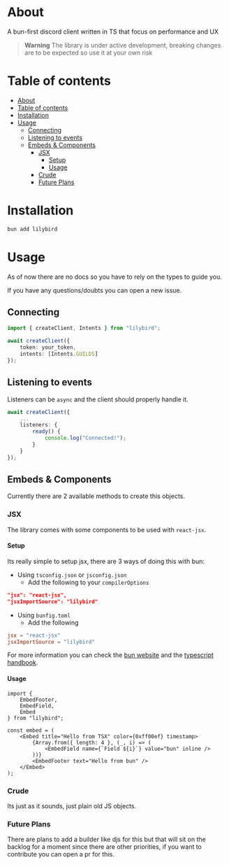 # About

A bun-first discord client written in TS that focus on performance and UX

> **Warning**
> The library is under active  development, breaking changes are to be expected so use it at your own risk

# Table of contents

- [About](#about)
- [Table of contents](#table-of-contents)
- [Installation](#installation)
- [Usage](#usage)
  - [Connecting](#connecting)
  - [Listening to events](#listening-to-events)
  - [Embeds \& Components](#embeds--components)
    - [JSX](#jsx)
      - [Setup](#setup)
      - [Usage](#usage-1)
    - [Crude](#crude)
    - [Future Plans](#future-plans)

# Installation

```sh
bun add lilybird
```

# Usage

As of now there are no docs so you have to rely on the types to guide you.

If you have any questions/doubts you can open a new issue.

## Connecting

```ts
import { createClient, Intents } from "lilybird";

await createClient({
    token: your_token,
    intents: [Intents.GUILDS]
});
```

## Listening to events

Listeners can be `async` and the client should properly handle it.

```ts
await createClient({
    ...
    listeners: {
        ready() {
            console.log("Connected!");
        }
    }
});
```

## Embeds & Components

Currently there are 2 available methods to create this objects.

### JSX

The library comes with some components to be used with `react-jsx`.

#### Setup

Its really simple to setup jsx, there are 3 ways of doing this with bun:

- Using `tsconfig.json` or `jsconfig.json`
  - Add the following to your `compilerOptions`
  
```json
"jsx": "react-jsx",
"jsxImportSource": "lilybird"
```

- Using `bunfig.toml`
  - Add the following

```toml
jsx = "react-jsx"
jsxImportSource = "lilybird"
```

For more information you can check the [bun website](https://bun.sh/docs/runtime/jsx) and the [typescript handbook](https://www.typescriptlang.org/docs/handbook/jsx.html).

#### Usage

```tsx
import {
    EmbedFooter,
    EmbedField,
    Embed
} from "lilybird";

const embed = (
    <Embed title="Hello from TSX" color={0xff00ef} timestamp>
        {Array.from({ length: 4 }, (_, i) => (
            <EmbedField name={`Field ${i}`} value="bun" inline />
        ))}
        <EmbedFooter text="Hello from bun" />
    </Embed>
);
```

### Crude

Its just as it sounds, just plain old JS objects.

### Future Plans

There are plans to add a builder like djs for this but that will sit on the backlog for a moment since there are other priorities, if you want to contribute you can open a pr for this.